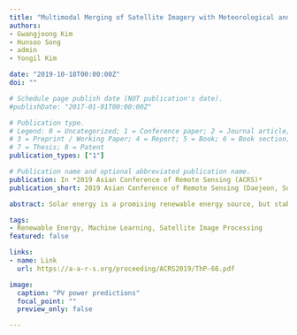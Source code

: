 ```yaml
---
title: "Multimodal Merging of Satellite Imagery with Meteorological and Power Plant Data in Deep Convolutional Neural Network for Short-Term Solar Energy Prediction"
authors:
- Gwangjoong Kim
- Hunsoo Song
- admin
- Yongil Kim

date: "2019-10-18T00:00:00Z"
doi: ""

# Schedule page publish date (NOT publication's date).
#publishDate: "2017-01-01T00:00:00Z"

# Publication type.
# Legend: 0 = Uncategorized; 1 = Conference paper; 2 = Journal article;
# 3 = Preprint / Working Paper; 4 = Report; 5 = Book; 6 = Book section;
# 7 = Thesis; 8 = Patent
publication_types: ["1"]

# Publication name and optional abbreviated publication name.
publication: In *2019 Asian Conference of Remote Sensing (ACRS)*
publication_short: 2019 Asian Conference of Remote Sensing (Daejeon, South Korea)

abstract: Solar energy is a promising renewable energy source, but stable generation of photovoltaic (PV) power is largely impaired by meteorological phenomena. Ground-based weather measurements are limited in their ability to fully capture the unpredictable nature of meteorological conditions. However, remotely-sensed satellite imagery can offer crucial information on the atmosphere and the local environment, providing a broader perspective for more accurate PV estimation. This study proposes a novel Deep Convolutional Network (DCNN) framework, which integrates meteorological satellite imagery, meteorological elements, and past PV measurements to predict short-term PV power. The performance of the proposed model for solar energy prediction was tested on a solar power plant located in South Korea. Results demonstrated that the DCNN model successfully learned the complex meteorological factors such as cloud motion and solar irradiance by integrating stacked multi-temporal COMS images with ground-based meteorological data and previous PV data as input sources. In addition, we confirmed that the use of multi-temporal, multi-band meteorological satellite image significantly improves the prediction accuracy. These results were confirmed by evaluating the normalized mean absolute error of the solar energy output which indicated the proposed model’s effectiveness for short-term PV power predictions.

tags:
- Renewable Energy, Machine Learning, Satellite Image Processing
featured: false

links:
- name: Link
  url: https://a-a-r-s.org/proceeding/ACRS2019/ThP-66.pdf

image:
  caption: "PV power predictions"
  focal_point: ""
  preview_only: false

---
```

